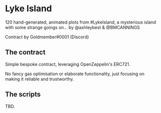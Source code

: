 # Lyke Island

120 hand-generated, animated plots from #LykeIsland, a mysterious island with some strange goings on... by @ashleybest & @BMCANNINGS

Contract by Goldmember#0001 (Discord)

## The contract

Simple bespoke contract, leveraging OpenZeppelin's ERC721. 

No fancy gas optimisation or elaborate functionality, just focusing on making it reliable and trustworthy. 

## The scripts

TBD. 